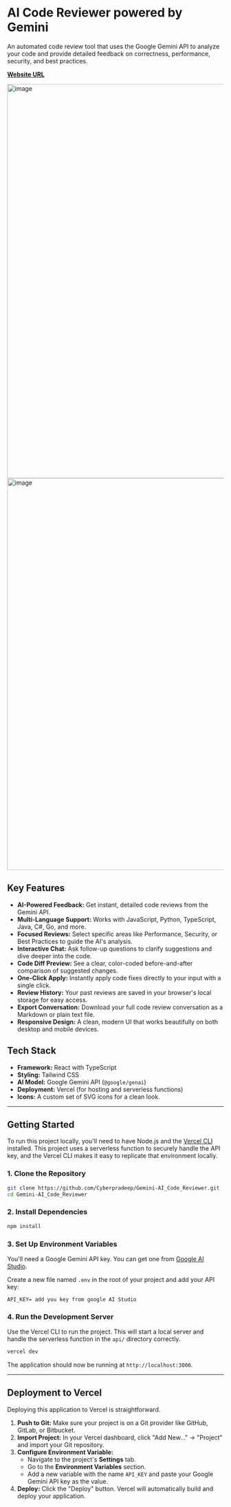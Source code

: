 # AI Code Reviewer powered by Gemini

An automated code review tool that uses the Google Gemini API to analyze your code and provide detailed feedback on correctness, performance, security, and best practices.

**[Website URL](www.aicodereviewer.dev)**

<img width="1919" height="916" alt="image" src="https://github.com/user-attachments/assets/34ffe3c1-8013-440d-82c7-32e9d4d9c262" />
<img width="1906" height="911" alt="image" src="https://github.com/user-attachments/assets/da3f38cd-8e59-4a03-ac10-7fb87cace2c4" />


## Key Features

- **AI-Powered Feedback:** Get instant, detailed code reviews from the Gemini API.
- **Multi-Language Support:** Works with JavaScript, Python, TypeScript, Java, C#, Go, and more.
- **Focused Reviews:** Select specific areas like Performance, Security, or Best Practices to guide the AI's analysis.
- **Interactive Chat:** Ask follow-up questions to clarify suggestions and dive deeper into the code.
- **Code Diff Preview:** See a clear, color-coded before-and-after comparison of suggested changes.
- **One-Click Apply:** Instantly apply code fixes directly to your input with a single click.
- **Review History:** Your past reviews are saved in your browser's local storage for easy access.
- **Export Conversation:** Download your full code review conversation as a Markdown or plain text file.
- **Responsive Design:** A clean, modern UI that works beautifully on both desktop and mobile devices.

## Tech Stack

- **Framework:** React with TypeScript
- **Styling:** Tailwind CSS
- **AI Model:** Google Gemini API (`@google/genai`)
- **Deployment:** Vercel (for hosting and serverless functions)
- **Icons:** A custom set of SVG icons for a clean look.

---

## Getting Started

To run this project locally, you'll need to have Node.js and the [Vercel CLI](https://vercel.com/docs/cli) installed. This project uses a serverless function to securely handle the API key, and the Vercel CLI makes it easy to replicate that environment locally.

### 1. Clone the Repository

```bash
git clone https://github.com/Cyberpradeep/Gemini-AI_Code_Reviewer.git
cd Gemini-AI_Code_Reviewer
```

### 2. Install Dependencies

```bash
npm install
```

### 3. Set Up Environment Variables

You'll need a Google Gemini API key. You can get one from [Google AI Studio](https://aistudio.google.com/app/apikey).

Create a new file named `.env` in the root of your project and add your API key:

```
API_KEY= add you key from google AI Studio
```

### 4. Run the Development Server

Use the Vercel CLI to run the project. This will start a local server and handle the serverless function in the `api/` directory correctly.

```bash
vercel dev
```

The application should now be running at `http://localhost:3000`.

---

## Deployment to Vercel

Deploying this application to Vercel is straightforward.

1.  **Push to Git:** Make sure your project is on a Git provider like GitHub, GitLab, or Bitbucket.
2.  **Import Project:** In your Vercel dashboard, click "Add New..." -> "Project" and import your Git repository.
3.  **Configure Environment Variable:**
    -   Navigate to the project's **Settings** tab.
    -   Go to the **Environment Variables** section.
    -   Add a new variable with the name `API_KEY` and paste your Google Gemini API key as the value.
4.  **Deploy:** Click the "Deploy" button. Vercel will automatically build and deploy your application.
